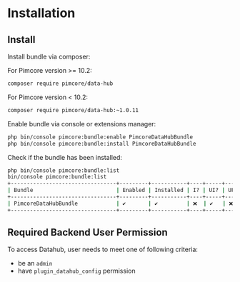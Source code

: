 # Installation

## Install

Install bundle via composer:

For Pimcore version >= 10.2:
```bash 
composer require pimcore/data-hub
```

For Pimcore version < 10.2:
```bash
composer require pimcore/data-hub:~1.0.11
```

Enable bundle via console or extensions manager:
```bash
php bin/console pimcore:bundle:enable PimcoreDataHubBundle
php bin/console pimcore:bundle:install PimcoreDataHubBundle
```

Check if the bundle has been installed:
```bash
php bin/console pimcore:bundle:list
bin/console pimcore:bundle:list
+---------------------------------+---------+-----------+----+-----+-----+
| Bundle                          | Enabled | Installed | I? | UI? | UP? |
+---------------------------------+---------+-----------+----+-----+-----+
| PimcoreDataHubBundle            | ✔       | ✔         | ❌  | ✔   | ❌  |
+---------------------------------+---------+-----------+----+-----+-----+
```

## Required Backend User Permission
To access Datahub, user needs to meet one of following criteria:  
* be an `admin`
* have `plugin_datahub_config` permission
